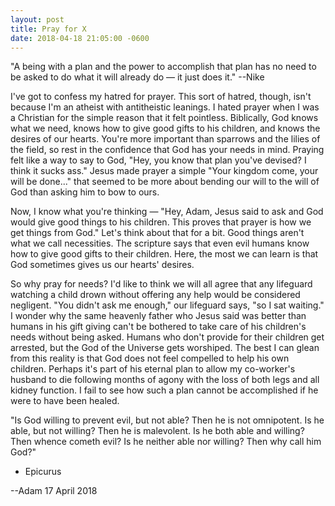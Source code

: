 ```yaml
---
layout: post
title: Pray for X
date: 2018-04-18 21:05:00 -0600
---
```


"A being with a plan and the power to accomplish that plan has no need to be asked to 
do what it will already do — it just does it." --Nike


I've got to confess my hatred for prayer. This sort of hatred, though, isn't because 
I'm an atheist with antitheistic leanings. I hated prayer when I was a Christian for 
the simple reason that it felt pointless. Biblically, God knows what we need, knows 
how to give good gifts to his children, and knows the desires of our hearts. You're 
more important than sparrows and the lilies of the field, so rest in the confidence 
that God has your needs in mind. Praying felt like a way to say to God, "Hey, you 
know that plan you've devised? I think it sucks ass." Jesus made prayer a simple 
"Your kingdom come, your will be done..." that seemed to be more about bending our 
will to the will of God than asking him to bow to ours.


Now, I know what you're thinking — "Hey, Adam, Jesus said to ask and God would give 
good things to his children. This proves that prayer is how we get things from God." 
Let's think about that for a bit. Good things aren't what we call necessities. The 
scripture says that even evil humans know how to give good gifts to their children. 
Here, the most we can learn is that God sometimes gives us our hearts' desires.


So why pray for needs? I'd like to think we will all agree that any lifeguard 
watching a child drown without offering any help would be considered negligent. "You 
didn't ask me enough," our lifeguard says, "so I sat waiting." I wonder why the same 
heavenly father who Jesus said was better than humans in his gift giving can't be 
bothered to take care of his children's needs without being asked. Humans who don't 
provide for their children get arrested, but the God of the Universe gets worshiped.
The best I can glean from this reality is that God does not feel compelled to help 
his own children. Perhaps it's part of his eternal plan to allow my co-worker's 
husband to die following months of agony with the loss of both legs and all kidney 
function. I fail to see how such a plan cannot be accomplished if he were to have 
been healed.


"Is God willing to prevent evil, but not able?
Then he is not omnipotent.
Is he able, but not willing?
Then he is malevolent.
Is he both able and willing?
Then whence cometh evil?
Is he neither able nor willing?
Then why call him God?"
- Epicurus  


--Adam 17 April 2018
